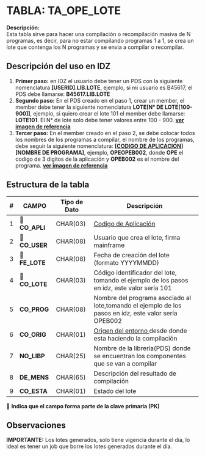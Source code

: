 # TABLA: TA_OPE_LOTE

**Descripción:**  
Esta tabla sirve para hacer una compilación o recompilación masiva de N programas, es decir, para no estar compilando programas 1 a 1, se crea un lote que contenga los N programas y se envia a compilar o recompilar.

## **Descripción del uso en IDZ**

1. **Primer paso:** en IDZ el usuario debe tener un PDS con la siguiente nomenclatura **[USERID].LIB.LOTE**, ejemplo, si mi usuario es B45617, el PDS debe llamarse: **B45617.LIB.LOTE**  
2. **Segundo paso:** En el PDS creado en el paso 1, crear un member, el member debe tener la siguiente nomenclatura **LOTE[N° DE LOTE[100-900]]**, ejemplo, si quiero crear el lote 101 el member debe llamarse: **LOTE101**. El N° de lote solo debe tener valores entre 100 - 900. **<a href="assets/img/pds_lote_member.png" target="_blank">ver imagen de referencia</a>** 
3. **Tercer paso:** En el member creado en el paso 2, se debe colocar todos los nombres de los programas a compilar, el nombre de los programas, debe seguir la siguiente nomenclatura: **[<a href="index.html#/pages/applications.md" target="_blank">CODIGO DE APLICACION</a>][NOMBRE DE PROGRAMA]**, ejemplo, **OPEOPEB002**, donde **OPE** el codigo de 3 digitos de la aplicación y **OPEB002** es el nombre del programa. **<a href="assets/img/lote_member_content.png" target="_blank">ver imagen de referencia</a>**  


## Estructura de la tabla
| #  | **CAMPO** | Tipo de Dato | Descripción                                    |
|----|-------------|--------------|------------------------------------------------|
| 1  | 🔑 **CO_APLI** | CHAR(03)     | <a href="index.html#/pages/applications.md" target="_blank">Codigo de Aplicación</a>|
| 2  | 🔑 **CO_USER** | CHAR(08)     | Usuario que crea el lote, firma mainframe|
| 3  | 🔑 **FE_LOTE** | CHAR(08)     | Fecha de creación del lote (formato YYYYMMDD)              |
| 4  | 🔑 **CO_LOTE** | CHAR(03)     | Código identificador del lote, tomando el ejemplo de los pasos en idz, este valor sería 101|
| 5  | **CO_PROG** | CHAR(08)     | Nombre del programa asociado al lote,tomando el ejemplo de los pasos en idz, este valor sería OPEB002|
| 6  | **CO_ORIG** | CHAR(01)     | <a href="index.html#/pages/exp_origen.md" target="_blank">Origen del entorno </a>desde donde esta haciendo la compilación|
| 7  | **NO_LIBP** | CHAR(25)     | Nombre de la librería(PDS) donde se encuentran los componentes que se van a compilar|
| 8  | **DE_MENS** | CHAR(65)     | Descripción del resultado de compilación|
| 9  | **CO_ESTA** | CHAR(01)     | Estado del lote|

🔑 **Indica que el campo forma parte de la clave primaria (PK)**

## Observaciones
<div class="important">
<b>IMPORTANTE:</b>
Los lotes generados, solo tiene vigencia durante el día, lo ideal es tener un job que borre los lotes generados durante el día.
</div>


